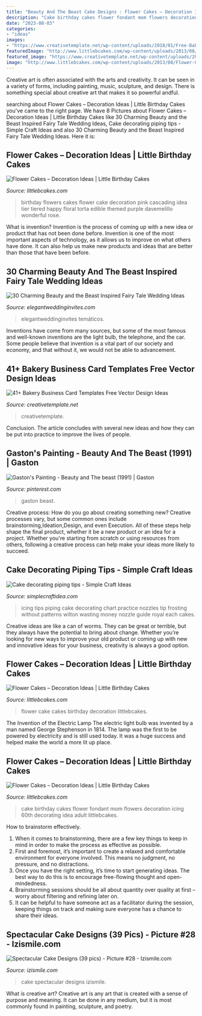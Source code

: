 ```yaml
---
title: "Beauty And The Beast Cake Designs : Flower Cakes – Decoration Ideas"
description: "Cake birthday cakes flower fondant mom flowers decoration icing 60th decorating idea adult littlebcakes"
date: "2023-08-03"
categories:
- "ideas"
images:
- "https://www.creativetemplate.net/wp-content/uploads/2018/01/Free-Bakery-Business-Card-Templates.png"
featuredImage: "http://www.littlebcakes.com/wp-content/uploads/2013/08/Flower-Birthday-Cake.jpg"
featured_image: "https://www.creativetemplate.net/wp-content/uploads/2018/01/Free-Bakery-Business-Card-Templates.png"
image: "http://www.littlebcakes.com/wp-content/uploads/2013/08/Flower-Cake-Ideas.jpg"
---
```



Creative art is often associated with the arts and creativity. It can be seen in a variety of forms, including painting, music, sculpture, and design. There is something special about creative art that makes it so powerful andful.

	

		
searching about Flower Cakes – Decoration Ideas | Little Birthday Cakes you've came to the right page. We have 8 Pictures about Flower Cakes – Decoration Ideas | Little Birthday Cakes like 30 Charming Beauty and the Beast Inspired Fairy Tale Wedding Ideas, Cake decorating piping tips - Simple Craft Ideas and also 30 Charming Beauty and the Beast Inspired Fairy Tale Wedding Ideas. Here it is:
		
    
## Flower Cakes – Decoration Ideas | Little Birthday Cakes

<img loading=lazy src="http://www.littlebcakes.com/wp-content/uploads/2013/08/Birthday-Cakes-With-Flowers.jpg" onerror="this.onerror=null;this.src='https://tse2.mm.bing.net/th?id=OIP.g58SNS25RX4Eo_ySPxW9zgHaIS&amp;pid=15.1';" alt="Flower Cakes – Decoration Ideas | Little Birthday Cakes">

_Source: littlebcakes.com_

>birthday flowers cakes flower cake decoration pink cascading idea tier tiered happy floral torta edible themed purple davemelillo wonderful rose. 

	

What is invention?
Invention is the process of coming up with a new idea or product that has not been done before. Invention is one of the most important aspects of technology, as it allows us to improve on what others have done. It can also help us make new products and ideas that are better than those that have been before.

    
## 30 Charming Beauty And The Beast Inspired Fairy Tale Wedding Ideas

<img loading=lazy src="https://www.elegantweddinginvites.com/wedding-blog/wp-content/uploads/2017/06/beauty-and-the-beast-wedding-cake-ideas.jpg" onerror="this.onerror=null;this.src='https://tse1.mm.bing.net/th?id=OIP.aB0HRxEeELG3Z2i_gTT5ngHaLH&amp;pid=15.1';" alt="30 Charming Beauty and the Beast Inspired Fairy Tale Wedding Ideas">

_Source: elegantweddinginvites.com_

>elegantweddinginvites temáticos. 

	

Inventions have come from many sources, but some of the most famous and well-known inventions are the light bulb, the telephone, and the car. Some people believe that invention is a vital part of our society and economy, and that without it, we would not be able to advancement.

    
## 41+ Bakery Business Card Templates Free Vector Design Ideas

<img loading=lazy src="https://www.creativetemplate.net/wp-content/uploads/2018/01/Free-Bakery-Business-Card-Templates.png" onerror="this.onerror=null;this.src='https://tse1.mm.bing.net/th?id=OIP.BwXdNJyamxkY0m_ThlF2LwAAAA&amp;pid=15.1';" alt="41+ Bakery Business Card Templates Free Vector Design Ideas">

_Source: creativetemplate.net_

>creativetemplate. 

	

Conclusion.
The article concludes with several new ideas and how they can be put into practice to improve the lives of people.

    
## Gaston&#039;s Painting - Beauty And The Beast (1991) | Gaston

<img loading=lazy src="https://i.pinimg.com/1200x/51/5e/41/515e417ca2ffbeee65879ddff0207274.jpg" onerror="this.onerror=null;this.src='https://tse3.mm.bing.net/th?id=OIP.eB1oyhWP8Z0dRTNRrIu3WAHaKb&amp;pid=15.1';" alt="Gaston&#039;s Painting - Beauty and The beast (1991) | Gaston">

_Source: pinterest.com_

>gaston beast. 

	

Creative process: How do you go about creating something new?
Creative processes vary, but some common ones include brainstorming,Ideation,Design, and even Execution. All of these steps help shape the final product, whether it be a new product or an idea for a project. Whether you're starting from scratch or using resources from others, following a creative process can help make your ideas more likely to succeed.

    
## Cake Decorating Piping Tips - Simple Craft Ideas

<img loading=lazy src="https://simplecraftidea.com/wp-content/uploads/2015/11/11013060_941514995871870_1329429204602265181_n1.jpg" onerror="this.onerror=null;this.src='https://tse3.mm.bing.net/th?id=OIP.8Z1UhFunbbkDiexKBYbfigHaFj&amp;pid=15.1';" alt="Cake decorating piping tips - Simple Craft Ideas">

_Source: simplecraftidea.com_

>icing tips piping cake decorating chart practice nozzles tip frosting without patterns wilton wasting money nozzle guide royal each cakes. 

	

Creative ideas are like a can of worms. They can be great or terrible, but they always have the potential to bring about change. Whether you’re looking for new ways to improve your old product or coming up with new and innovative ideas for your business, creativity is always a good option.

    
## Flower Cakes – Decoration Ideas | Little Birthday Cakes

<img loading=lazy src="http://www.littlebcakes.com/wp-content/uploads/2013/08/Flower-Cake-Ideas.jpg" onerror="this.onerror=null;this.src='https://tse4.mm.bing.net/th?id=OIP.j1IrmQly9Zuyi_N8rpt4pAHaLG&amp;pid=15.1';" alt="Flower Cakes – Decoration Ideas | Little Birthday Cakes">

_Source: littlebcakes.com_

>flower cake cakes birthday decoration littlebcakes. 

	

The Invention of the Electric Lamp
The electric light bulb was invented by a man named George Stephenson in 1814. The lamp was the first to be powered by electricity and is still used today. It was a huge success and helped make the world a more lit up place.

    
## Flower Cakes – Decoration Ideas | Little Birthday Cakes

<img loading=lazy src="http://www.littlebcakes.com/wp-content/uploads/2013/08/Flower-Birthday-Cake.jpg" onerror="this.onerror=null;this.src='https://tse2.mm.bing.net/th?id=OIP.UYSHyM5ZFKHEQwuOByQ_-QHaFj&amp;pid=15.1';" alt="Flower Cakes – Decoration Ideas | Little Birthday Cakes">

_Source: littlebcakes.com_

>cake birthday cakes flower fondant mom flowers decoration icing 60th decorating idea adult littlebcakes. 

	

How to brainstorm effectively.
1. When it comes to brainstorming, there are a few key things to keep in mind in order to make the process as effective as possible. 
2. First and foremost, it’s important to create a relaxed and comfortable environment for everyone involved. This means no judgment, no pressure, and no distractions. 
3. Once you have the right setting, it’s time to start generating ideas. The best way to do this is to encourage free-flowing thought and open-mindedness. 
4. Brainstorming sessions should be all about quantity over quality at first – worry about filtering and refining later on. 
5. It can be helpful to have someone act as a facilitator during the session, keeping things on track and making sure everyone has a chance to share their ideas. 

    
## Spectacular Cake Designs (39 Pics) - Picture #28 - Izismile.com

<img loading=lazy src="http://img.izismile.com/img/img5/20120524/640/spectacular_cake_designs_640_30.jpg" onerror="this.onerror=null;this.src='https://tse1.mm.bing.net/th?id=OIP.uN0zrkDHs8SI2BpXpIy5AwHaML&amp;pid=15.1';" alt="Spectacular Cake Designs (39 pics) - Picture #28 - Izismile.com">

_Source: izismile.com_

>cake spectacular designs izismile. 

	

What is creative art?
Creative art is any art that is created with a sense of purpose and meaning. It can be done in any medium, but it is most commonly found in painting, sculpture, and poetry.

